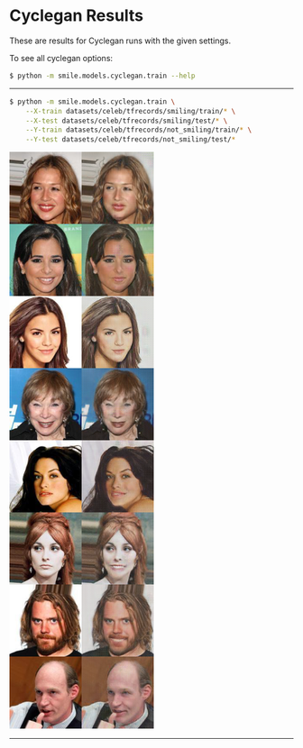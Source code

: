 # Cyclegan Results
These are results for Cyclegan runs with the given settings.

To see all cyclegan options:
```bash
$ python -m smile.models.cyclegan.train --help
```

---

```bash
$ python -m smile.models.cyclegan.train \
    --X-train datasets/celeb/tfrecords/smiling/train/* \
    --X-test datasets/celeb/tfrecords/smiling/test/* \
    --Y-train datasets/celeb/tfrecords/not_smiling/train/* \
    --Y-test datasets/celeb/tfrecords/not_smiling/test/*
```

![cyclegan](imgs/cyclegan_paper.png)

---